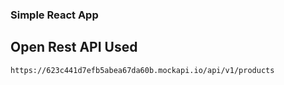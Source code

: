 ### Simple React App

## Open Rest API Used
```https://623c441d7efb5abea67da60b.mockapi.io/api/v1/products```